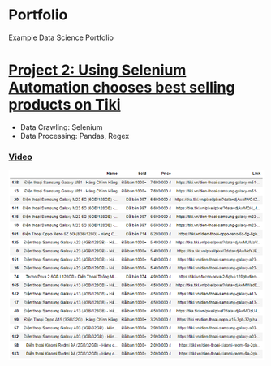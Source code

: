 # Portfolio
Example Data Science Portfolio

# [Project 2: Using Selenium Automation chooses best selling products on Tiki](https://github.com/anhkhoa134/portfolio/tree/main/Project_2)

* Data Crawling: Selenium
* Data Processing: Pandas, Regex

### [Video](https://www.youtube.com/watch?v=qM4knCV9LK8)

![](https://raw.githubusercontent.com/anhkhoa134/portfolio/main/Project_2/images/2022-06-30_004602.png)
